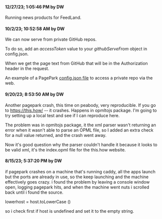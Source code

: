 #### 12/27/23; 1:05:46 PM by DW

Running news products for FeedLand. 

#### 10/2/23; 10:52:58 AM by DW

We can now serve from private GitHub repos. 

To do so, add an <i>accessToken</i> value to your <i>githubServeFrom</i> object in config.json.

When we get the page text from GitHub that will be in the Authorization header in the request. 

An example of a PagePark <a href="https://gist.github.com/scripting/3f43bd5b7b5b05dad62214102085c2aa">config.json file</a> to access a private repo via the web.

#### 9/20/23; 8:53:50 AM by DW

Another pagepark crash, this time on peabody, very reproducible. If you go to https://this.how/ -- it crashes. Happens in opmltojs package. I'm going to try setting up a local test and see if I can reproduce here. 

The problem was in opmltojs package, it the xml parser wasn't returning an error when it wasn't able to parse an OPML file, so I added an extra check for a null value returned, and the crash went away. 

Now it's good question why the parser couldn't handle it because it looks to be valid xml, it's the index.opml file for the this.how website. 

#### 8/15/23; 5:37:20 PM by DW

if pagepark crashes on a machine that's running caddy, all the apps launch but the ports are already in use, so the keep launching and the machine effectively goes crazy. i found the problem by leaving a console window open, logging pagepark hits, and when the machine went nuts i scrolled back until i found the source. 

lowerhost = host.toLowerCase ()

so i check first if host is undefined and set it to the empty string. 

